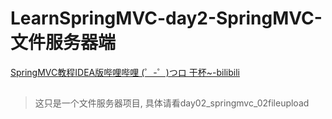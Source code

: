 # LearnSpringMVC-day2-SpringMVC-文件服务器端
[SpringMVC教程IDEA版哔哩哔哩 (゜-゜)つロ 干杯~-bilibili](https://www.bilibili.com/video/BV1Sb411s7qa?from=search&seid=12129021327363557187)

## 



> 这只是一个文件服务器项目, 具体请看day02_springmvc_02fileupload

